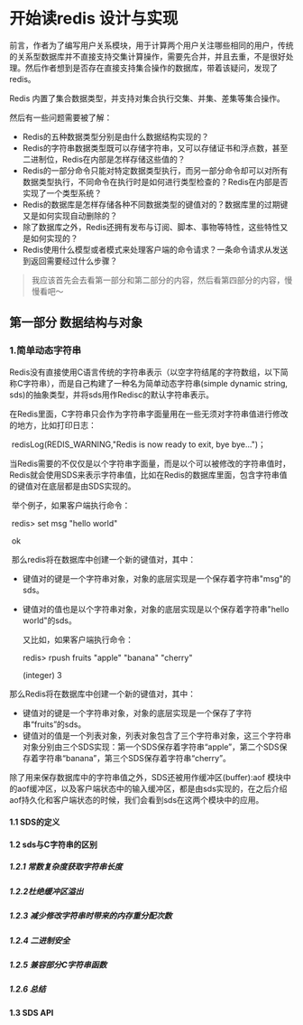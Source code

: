 # 开始读redis 设计与实现

前言，作者为了编写用户关系模块，用于计算两个用户关注哪些相同的用户，传统的关系型数据库并不直接支持交集计算操作，需要先合并，并且去重，不是很好处理。然后作者想到是否存在直接支持集合操作的数据库，带着该疑问，发现了redis。

Redis 内置了集合数据类型，并支持对集合执行交集、并集、差集等集合操作。

然后有一些问题需要被了解：

- Redis的五种数据类型分别是由什么数据结构实现的？
- Redis的字符串数据类型既可以存储字符串，又可以存储证书和浮点数，甚至二进制位，Redis在内部是怎样存储这些值的？
- Redis的一部分命令只能对特定数据类型执行，而另一部分命令却可以对所有数据类型执行，不同命令在执行时是如何进行类型检查的？Redis在内部是否实现了一个类型系统？
- Redis的数据库是怎样存储各种不同数据类型的键值对的？数据库里的过期键又是如何实现自动删除的？
- 除了数据库之外，Redis还拥有发布与订阅、脚本、事物等特性，这些特性又是如何实现的？
- Redis使用什么模型或者模式来处理客户端的命令请求？一条命令请求从发送到返回需要经过什么步骤？



>  我应该首先会去看第一部分和第二部分的内容，然后看第四部分的内容，慢慢看吧～

## 第一部分 数据结构与对象

### 1.简单动态字符串

​	Redis没有直接使用C语言传统的字符串表示（以空字符结尾的字符数组，以下简称C字符串），而是自己构建了一种名为简单动态字符串(simple dynamic string, sds)的抽象类型，并将sds用作Redisc的默认字符串表示。

​	在Redis里面，C字符串只会作为字符串字面量用在一些无须对字符串值进行修改的地方，比如打印日志：	

​	 redisLog(REDIS_WARNING,"Redis is now ready to exit, bye bye...")；

​	当Redis需要的不仅仅是以个字符串字面量，而是以个可以被修改的字符串值时，Redis就会使用SDS来表示字符串值，比如在Redis的数据库里面，包含字符串值的键值对在底层都是由SDS实现的。

​	举个例子，如果客户端执行命令：

​	redis> set msg "hello world"

​	ok

​	那么redis将在数据库中创建一个新的键值对，其中：

- 键值对的键是一个字符串对象，对象的底层实现是一个保存着字符串"msg"的sds。

- 键值对的值也是以个字符串对象，对象的底层实现是以个保存着字符串"hello world"的sds。

  又比如，如果客户端执行命令：

  redis> rpush fruits "apple" "banana" "cherry"

  (integer) 3

那么Redis将在数据库中创建一个新的键值对，其中：

- 键值对的键是一个字符串对象，对象的底层实现是一个保存了字符串“fruits”的sds。
- 键值对的值是一个列表对象，列表对象包含了三个字符串对象，这三个字符串对象分别由三个SDS实现：第一个SDS保存着字符串“apple”，第二个SDS保存着字符串“banana”，第三个SDS保存着字符串“cherry”。

除了用来保存数据库中的字符串值之外，SDS还被用作缓冲区(buffer):aof 模块中的aof缓冲区，以及客户端状态中的输入缓冲区，都是由sds实现的，在之后介绍aof持久化和客户端状态的时候，我们会看到sds在这两个模块中的应用。

#### 1.1 SDS的定义

#### 1.2 sds与C字符串的区别

##### 1.2.1 常数复杂度获取字符串长度

##### 1.2.2杜绝缓冲区溢出

##### 1.2.3 减少修改字符串时带来的内存重分配次数

##### 1.2.4 二进制安全

##### 1.2.5 兼容部分C字符串函数

##### 1.2.6 总结

#### 1.3 SDS API 



